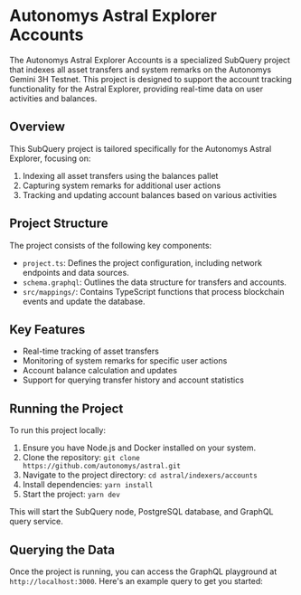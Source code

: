 # Autonomys Astral Explorer Accounts

The Autonomys Astral Explorer Accounts is a specialized SubQuery project that indexes all asset transfers and system remarks on the Autonomys Gemini 3H Testnet. This project is designed to support the account tracking functionality for the Astral Explorer, providing real-time data on user activities and balances.

## Overview

This SubQuery project is tailored specifically for the Autonomys Astral Explorer, focusing on:

1. Indexing all asset transfers using the balances pallet
2. Capturing system remarks for additional user actions
3. Tracking and updating account balances based on various activities

## Project Structure

The project consists of the following key components:

- `project.ts`: Defines the project configuration, including network endpoints and data sources.
- `schema.graphql`: Outlines the data structure for transfers and accounts.
- `src/mappings/`: Contains TypeScript functions that process blockchain events and update the database.

## Key Features

- Real-time tracking of asset transfers
- Monitoring of system remarks for specific user actions
- Account balance calculation and updates
- Support for querying transfer history and account statistics

## Running the Project

To run this project locally:

1. Ensure you have Node.js and Docker installed on your system.
2. Clone the repository: `git clone https://github.com/autonomys/astral.git`
3. Navigate to the project directory: `cd astral/indexers/accounts`
4. Install dependencies: `yarn install`
5. Start the project: `yarn dev`

This will start the SubQuery node, PostgreSQL database, and GraphQL query service.

## Querying the Data

Once the project is running, you can access the GraphQL playground at `http://localhost:3000`. Here's an example query to get you started:
